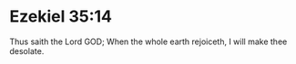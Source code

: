 # Ezekiel 35:14

Thus saith the Lord GOD; When the whole earth rejoiceth, I will make thee desolate.